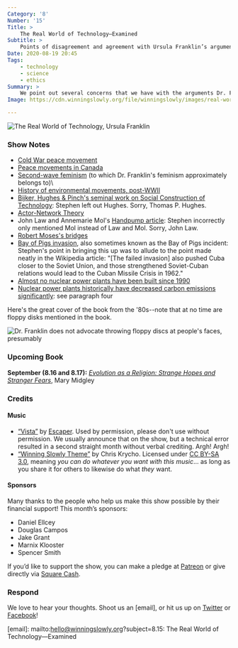 ```yaml
---
Category: '8'
Number: '15'
Title: >
    The Real World of Technology—Examined
Subtitle: >
    Points of disagreement and agreement with Ursula Franklin’s arguments
Date: 2020-08-19 20:45
Tags:
    - technology
    - science
    - ethics
Summary: >
    We point out several concerns that we have with the arguments Dr. Franklin makes in her lectures-turned-book: the ineffectiveness of her holistic and prescriptive technologies frame, her deeply cynical view on policy, and other thorny places that her arguments lead (like the Soviet Union). 
Image: https://cdn.winningslowly.org/file/winningslowly/images/real-world-of-technology.jpg

---
```


![[<cite>The Real World of Technology</cite>](https://www.alibris.com/search/books/isbn/9780887846366), Ursula Franklin](https://cdn.winningslowly.org/file/winningslowly/images/real-world-of-technology.jpg)

### Show Notes

* [Cold War peace movement](https://en.wikipedia.org/wiki/Peace_movement#Anti-nuclear_movement)
* [Peace movements in Canada](https://en.wikipedia.org/wiki/Peace_movement#Canada)
* [Second-wave feminism](https://en.wikipedia.org/wiki/Second-wave_feminism) (to which Dr. Franklin's feminism approximately belongs to)\
* [History of environmental movements, post-WWII](https://en.wikipedia.org/wiki/Environmentalism#Post-war_expansion)
* [Bijker, Hughes & Pinch's seminal work on Social Construction of Technology](https://www.alibris.com/The-Social-Construction-of-Technological-Systems-Anniversary-Edition-New-Directions-in-the-Sociology-and-History-of-Technology/book/47838926?matches=9): Stephen left out Hughes. Sorry, Thomas P. Hughes.
* [Actor-Network Theory](https://en.wikipedia.org/wiki/Actor%E2%80%93network_theory)
* John Law and Annemarie Mol's [Handpump article](https://research.utwente.nl/en/publications/situating-technoscience-an-inquiry-into-spatialities): Stephen incorrectly only mentioned Mol instead of Law and Mol. Sorry, John Law. 
* [Robert Moses's bridges](https://en.wikipedia.org/wiki/Robert_Moses#Racism) 
* [Bay of Pigs invasion](https://en.wikipedia.org/wiki/Bay_of_Pigs_Invasion), also sometimes known as the Bay of Pigs incident: Stephen's point in bringing this up was to allude to the point made neatly in the Wikipedia article: "[The failed invasion] also pushed Cuba closer to the Soviet Union, and those strengthened Soviet-Cuban relations would lead to the Cuban Missile Crisis in 1962."
* [Almost no nuclear power plants have been built since 1990](https://www.eia.gov/todayinenergy/detail.php?id=30972)
* [Nuclear power plants historically have decreased carbon emissions significantly](https://www.scientificamerican.com/article/how-nuclear-power-can-stop-global-warming/): see paragraph four


Here's the great cover of the book from the '80s--note that at no time are floppy disks mentioned in the book. 

![Dr. Franklin does not advocate throwing floppy discs at people's faces, presumably](https://cdn.winningslowly.org/file/winningslowly/images/real-world-old-cover.jpg)

### Upcoming Book

<b>September (8.16 and 8.17):</b> [<cite>Evolution as a Religion: Strange Hopes and Stranger Fears</cite>](https://www.alibris.com/Evolution-as-a-Religion-Strange-Hopes-and-Stranger-Fears-Mary-Midgley/book/2179950), Mary Midgley

### Credits

#### Music

- [“Vista”](https://escapermusic.bandcamp.com/track/vista) by [Escaper](https://www.escapermusic.com/). Used by permission, please don't use without permission. We usually announce that on the show, but a technical error resulted in a second straight month without verbal crediting. Argh! Argh!
- [“Winning Slowly Theme”](https://soundcloud.com/chriskrycho/winning-slowly) by Chris Krycho. Licensed under [CC BY-SA 3.0](https://creativecommons.org/licenses/by-sa/3.0/), meaning *you can do whatever you want with this music*… as long as you share it for others to likewise do what *they* want.

#### Sponsors

Many thanks to the people who help us make this show possible by their financial support! This month’s sponsors:

- Daniel Ellcey
- Douglas Campos
- Jake Grant
- Marnix Klooster
- Spencer Smith

If you’d like to support the show, you can make a pledge at <a href='https://www.patreon.com/winningslowly' rel='payment'>Patreon</a> or give directly via [Square Cash](https://cash.me/$winningslowly).

### Respond

We love to hear your thoughts. Shoot us an [email], or hit us up on [Twitter](https://www.twitter.com/winningslowly) or [Facebook](https://www.facebook.com/winningslowlypodcast)!

[email]: mailto:hello@winningslowly.org?subject=8.15: The Real World of Technology—Examined
